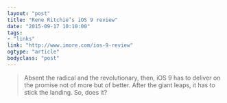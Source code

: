 ```yaml
---
layout: "post"
title: "Rene Ritchie’s iOS 9 review"
date: "2015-09-17 10:10:00"
tags: 
- "links"
link: "http://www.imore.com/ios-9-review"
ogtype: "article"
bodyclass: "post"
---
```


> Absent the radical and the revolutionary, then, iOS 9 has to deliver on the promise not of more but of better. After the giant leaps, it has to stick the landing. So, does it?